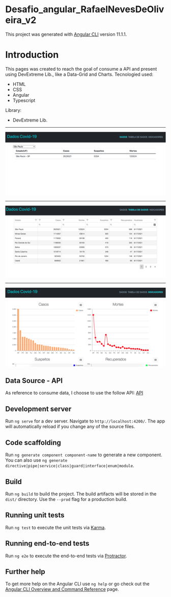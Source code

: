 # Desafio_angular_RafaelNevesDeOliveira_v2

This project was generated with [Angular CLI](https://github.com/angular/angular-cli) version 11.1.1.
# Introduction

This pages was created to reach the goal of consume a API and present using DevExtreme Lib., like a Data-Grid and Charts.
Tecnologied used:
<ul>
<li>HTML</li>
<li>CSS</li>
<li>Angular</li>
<li>Typescript</li>
</ul>

Library:
<ul>
<li>DevExtreme Lib.</li>
</ul>
<hr>

![image](/src/assets/data.png)
<hr>

![image](/src/assets/data-grid.png)
<hr>

![image](/src/assets/charts.png)

## Data Source - API

As reference to consume data, I choose to use the follow API:
[API](https://covid19-brazil-api.vercel.app/api/report/v1)
## Development server

Run `ng serve` for a dev server. Navigate to `http://localhost:4200/`. The app will automatically reload if you change any of the source files.

## Code scaffolding

Run `ng generate component component-name` to generate a new component. You can also use `ng generate directive|pipe|service|class|guard|interface|enum|module`.

## Build

Run `ng build` to build the project. The build artifacts will be stored in the `dist/` directory. Use the `--prod` flag for a production build.

## Running unit tests

Run `ng test` to execute the unit tests via [Karma](https://karma-runner.github.io).

## Running end-to-end tests

Run `ng e2e` to execute the end-to-end tests via [Protractor](http://www.protractortest.org/).

## Further help

To get more help on the Angular CLI use `ng help` or go check out the [Angular CLI Overview and Command Reference](https://angular.io/cli) page.

